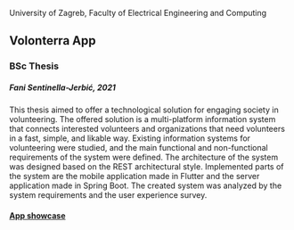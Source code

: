 University of Zagreb, Faculty of Electrical Engineering and Computing

## Volonterra App
### BSc Thesis
##### Fani Sentinella-Jerbić, 2021

This thesis aimed to offer a technological solution for engaging society in volunteering. The offered solution is a multi-platform information system that connects interested volunteers and organizations that need volunteers in a fast, simple, and likable way. Existing information systems for volunteering were studied, and the main functional and non-functional requirements of the system were
defined. The architecture of the system was designed based on the REST architectural style. Implemented parts of the system are the mobile application made in Flutter and the server application made in Spring Boot. The created system was analyzed by the system requirements and the user experience survey.

#### [App showcase](https://www.behance.net/gallery/127711211/Volonterra)

